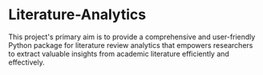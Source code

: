 # Literature-Analytics
This project's primary aim is to provide a comprehensive and user-friendly Python package for literature review analytics that empowers researchers to extract valuable insights from academic literature efficiently and effectively.
